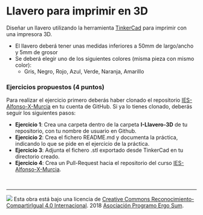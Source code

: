 # Llavero para imprimir en 3D

Diseñar un llavero utilizando la herramienta [TinkerCad](https://www.tinkercad.com/) para imprimir con una impresora 3D.

- El llavero deberá tener unas medidas inferiores a 50mm de largo/ancho y 5mm de grosor
- Se deberá elegir uno de los siguientes colores (misma pieza con mismo color):
	- Gris, Negro, Rojo, Azul, Verde, Naranja, Amarillo


### Ejercicios propuestos (4 puntos)

Para realizar el ejercicio primero deberás haber clonado el repositorio [IES-Alfonso-X-Murcia](https://github.com/ProgramoErgoSum/IES-Alfonso-X-Murcia) en tu cuenta de GitHub. Si ya lo tienes clonado, deberás seguir los siguientes pasos:

* **Ejercicio 1**: Crea una carpeta dentro de la carpeta **I-Llavero-3D** de tu repositorio, con tu nombre de usuario en Github.
* **Ejercicio 2**: Crea el fichero README.md y documenta la práctica, indicando lo que se pide en el ejercicio de la práctica.
* **Ejercicio 3**: Adjunta el fichero .stl exportado desde TinkerCad en tu directorio creado.
* **Ejercicio 4**: Crea un Pull-Request hacia el repositorio del curso [IES-Alfonso-X-Murcia](https://github.com/ProgramoErgoSum/IES-Alfonso-X-Murcia).



<br>

***

<img src="http://i.creativecommons.org/l/by-sa/4.0/88x31.png" />
Esta obra está bajo una licencia de <a href="https://creativecommons.org/licenses/by-sa/4.0/deed.es_ES">Creative Commons Reconocimiento-CompartirIgual 4.0 Internacional</a>. 
2018 <a href="https://www.programoergosum.com">Asociación Programo Ergo Sum</a>.